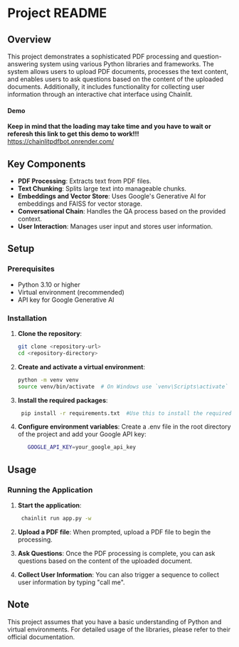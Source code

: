 # Project README

## Overview

This project demonstrates a sophisticated PDF processing and question-answering system using various Python libraries and frameworks. The system allows users to upload PDF documents, processes the text content, and enables users to ask questions based on the content of the uploaded documents. Additionally, it includes functionality for collecting user information through an interactive chat interface using Chainlit.

#### Demo
**Keep in mind that the loading may take time and you have to wait or referesh this link to get this demo to work!!!**
https://chainlitpdfbot.onrender.com/



## Key Components

- **PDF Processing**: Extracts text from PDF files.
- **Text Chunking**: Splits large text into manageable chunks.
- **Embeddings and Vector Store**: Uses Google's Generative AI for embeddings and FAISS for vector storage.
- **Conversational Chain**: Handles the QA process based on the provided context.
- **User Interaction**: Manages user input and stores user information.

## Setup

### Prerequisites

- Python 3.10 or higher
- Virtual environment (recommended)
- API key for Google Generative AI

### Installation

1. **Clone the repository**:
   ```bash
   git clone <repository-url>
   cd <repository-directory>
2. **Create and activate a virtual environment**:
   ```bash
   python -m venv venv
   source venv/bin/activate  # On Windows use `venv\Scripts\activate`       
3. **Install the required packages**:
     ```bash
      pip install -r requirements.txt  #Use this to install the required packages
4. **Configure environment variables**:
   Create a .env file in the root directory of the project and add your Google API key:

   ```bash
      GOOGLE_API_KEY=your_google_api_key

## Usage
### Running the Application
1. **Start the application**:
     ```bash
      chainlit run app.py -w
2. **Upload a PDF file**:
   When prompted, upload a PDF file to begin the processing.

3. **Ask Questions**:
   Once the PDF processing is complete, you can ask questions based on the content of the uploaded document.

4. **Collect User Information**:
   You can also trigger a sequence to collect user information by typing "call me".
   
## Note
This project assumes that you have a basic understanding of Python and virtual environments. For detailed usage of the libraries, please refer to their official documentation.











